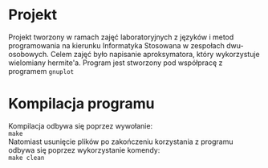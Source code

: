# Projekt
Projekt tworzony w ramach zajęć laboratoryjnych z języków i metod programowania na kierunku Informatyka Stosowana w zespołach dwu-osobowych. Celem zajęć było napisanie aproksymatora, który wykorzystuje wielomiany hermite'a. Program jest stworzony pod współpracę z programem `gnuplot`
# Kompilacja programu
Kompilacja odbywa się poprzez wywołanie:\
```make```\
Natomiast usunięcie plików po zakończeniu korzystania z programu odbywa się poprzez wykorzystanie komendy:\
```make clean```